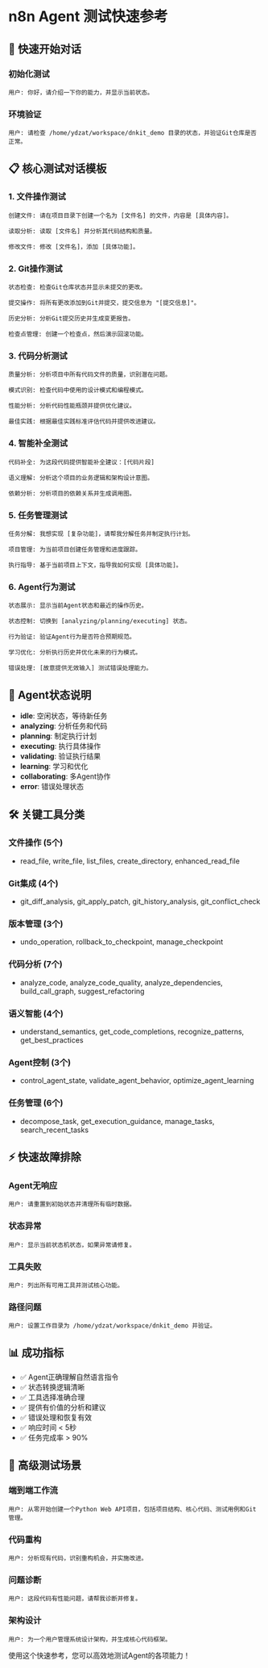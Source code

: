 # n8n Agent 测试快速参考

## 🚀 快速开始对话

### 初始化测试
```
用户: 你好，请介绍一下你的能力，并显示当前状态。
```

### 环境验证
```
用户: 请检查 /home/ydzat/workspace/dnkit_demo 目录的状态，并验证Git仓库是否正常。
```

## 📋 核心测试对话模板

### 1. 文件操作测试
```
创建文件: 请在项目目录下创建一个名为 [文件名] 的文件，内容是 [具体内容]。

读取分析: 读取 [文件名] 并分析其代码结构和质量。

修改文件: 修改 [文件名]，添加 [具体功能]。
```

### 2. Git操作测试
```
状态检查: 检查Git仓库状态并显示未提交的更改。

提交操作: 将所有更改添加到Git并提交，提交信息为 "[提交信息]"。

历史分析: 分析Git提交历史并生成变更报告。

检查点管理: 创建一个检查点，然后演示回滚功能。
```

### 3. 代码分析测试
```
质量分析: 分析项目中所有代码文件的质量，识别潜在问题。

模式识别: 检查代码中使用的设计模式和编程模式。

性能分析: 分析代码性能瓶颈并提供优化建议。

最佳实践: 根据最佳实践标准评估代码并提供改进建议。
```

### 4. 智能补全测试
```
代码补全: 为这段代码提供智能补全建议：[代码片段]

语义理解: 分析这个项目的业务逻辑和架构设计意图。

依赖分析: 分析项目的依赖关系并生成调用图。
```

### 5. 任务管理测试
```
任务分解: 我想实现 [复杂功能]，请帮我分解任务并制定执行计划。

项目管理: 为当前项目创建任务管理和进度跟踪。

执行指导: 基于当前项目上下文，指导我如何实现 [具体功能]。
```

### 6. Agent行为测试
```
状态展示: 显示当前Agent状态和最近的操作历史。

状态控制: 切换到 [analyzing/planning/executing] 状态。

行为验证: 验证Agent行为是否符合预期规范。

学习优化: 分析执行历史并优化未来的行为模式。

错误处理: [故意提供无效输入] 测试错误处理能力。
```

## 🎯 Agent状态说明

- **idle**: 空闲状态，等待新任务
- **analyzing**: 分析任务和代码
- **planning**: 制定执行计划  
- **executing**: 执行具体操作
- **validating**: 验证执行结果
- **learning**: 学习和优化
- **collaborating**: 多Agent协作
- **error**: 错误处理状态

## 🛠️ 关键工具分类

### 文件操作 (5个)
- read_file, write_file, list_files, create_directory, enhanced_read_file

### Git集成 (4个)  
- git_diff_analysis, git_apply_patch, git_history_analysis, git_conflict_check

### 版本管理 (3个)
- undo_operation, rollback_to_checkpoint, manage_checkpoint

### 代码分析 (7个)
- analyze_code, analyze_code_quality, analyze_dependencies, build_call_graph, suggest_refactoring

### 语义智能 (4个)
- understand_semantics, get_code_completions, recognize_patterns, get_best_practices

### Agent控制 (3个)
- control_agent_state, validate_agent_behavior, optimize_agent_learning

### 任务管理 (6个)
- decompose_task, get_execution_guidance, manage_tasks, search_recent_tasks

## ⚡ 快速故障排除

### Agent无响应
```
用户: 请重置到初始状态并清理所有临时数据。
```

### 状态异常
```
用户: 显示当前状态机状态，如果异常请修复。
```

### 工具失败
```
用户: 列出所有可用工具并测试核心功能。
```

### 路径问题
```
用户: 设置工作目录为 /home/ydzat/workspace/dnkit_demo 并验证。
```

## 📊 成功指标

- ✅ Agent正确理解自然语言指令
- ✅ 状态转换逻辑清晰
- ✅ 工具选择准确合理
- ✅ 提供有价值的分析和建议
- ✅ 错误处理和恢复有效
- ✅ 响应时间 < 5秒
- ✅ 任务完成率 > 90%

## 🎪 高级测试场景

### 端到端工作流
```
用户: 从零开始创建一个Python Web API项目，包括项目结构、核心代码、测试用例和Git管理。
```

### 代码重构
```
用户: 分析现有代码，识别重构机会，并实施改进。
```

### 问题诊断
```
用户: 这段代码有性能问题，请帮我诊断并修复。
```

### 架构设计
```
用户: 为一个用户管理系统设计架构，并生成核心代码框架。
```

使用这个快速参考，您可以高效地测试Agent的各项能力！
